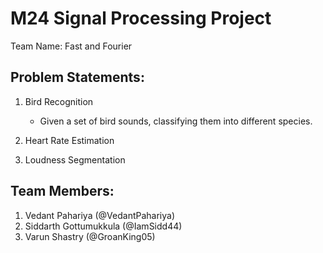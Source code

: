 # M24 Signal Processing Project

Team Name: Fast and Fourier

## Problem Statements:
1. Bird Recognition
    - Given a set of bird sounds, classifying them into different species.

2. Heart Rate Estimation

3. Loudness Segmentation


## Team Members:
1. Vedant Pahariya (@VedantPahariya)
2. Siddarth Gottumukkula (@IamSidd44)
3. Varun Shastry (@GroanKing05)
